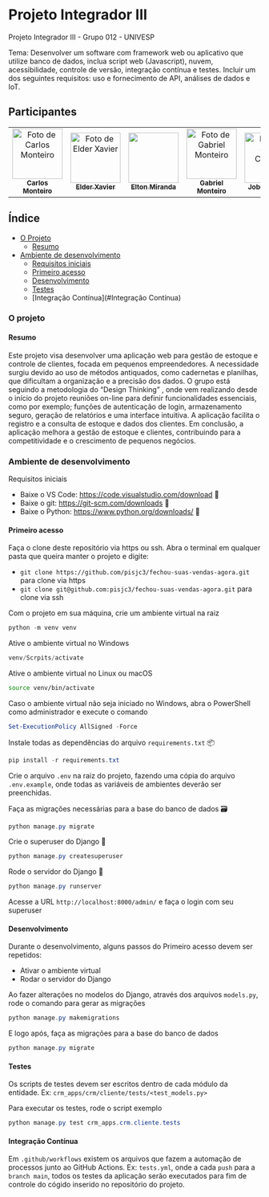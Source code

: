 # Projeto Integrador III

Projeto Integrador III - Grupo 012 - UNIVESP

Tema: Desenvolver um software com framework web ou aplicativo que utilize banco de dados, inclua script web (Javascript), nuvem, acessibilidade, controle de versão, integração contínua e testes. Incluir um dos seguintes requisitos: uso e fornecimento de API, análises de dados e IoT.

## Participantes

<table>
  <tr>
    <td align="center">
      <img src="https://github.com/ocarlosmonteiro.png" width="100px;" alt="Foto de Carlos Monteiro"/><br />
      <a href="https://github.com/ocarlosmonteiro"><sub><b>Carlos Monteiro</b></sub></a>
    </td>
    <td align="center">
      <img src="https://github.com/obZenBR.png" width="100px;" alt="Foto de Elder Xavier"/><br />
      <a href="https://github.com/obZenBR"><sub><b>Elder Xavier</b></sub></a>
    </td>
    <td align="center">
      <img src="" width="100px;" alt=""/><br />
      <a href=""><sub><b>Elton Miranda</b></sub></a>
    </td>
    <td align="center">
      <img src="https://github.com/OliveiraGmo.png" width="100px;" alt="Foto de Gabriel Monteiro"/><br />
      <a href="https://github.com/OliveiraGmo"><sub><b>Gabriel Monteiro</b></sub></a>
    </td>
    <td align="center">
      <img src="https://github.com/jobemcamera.png" width="100px;" alt="Foto de Jobe Camera"/><br />
      <a href="https://github.com/jobemcamera"><sub><b>Jobe Camera</b></sub></a>
    </td>
    <td align="center">
      <img src="https://github.com/julianagomeshioki.png" width="100px;" alt="Foto de Juliana Hioki"/><br />
      <a href="https://github.com/julianagomeshioki"><sub><b>Juliana Hioki</b></sub></a>
    </td>
    <td align="center">
      <img src="" width="100px;" alt=""/><br />
      <a href=""><sub><b>Marcos Rendohl</b></sub></a>
    </td>
    <td align="center">
      <img src="" width="100px;" alt=""/><br />
      <a href=""><sub><b>Otávio Augusto</b></sub></a>
    </td>
  </tr>
</table>


## Índice

<!--ts-->
 * [O Projeto](#O-Projeto)
    * [Resumo](#Resumo) 
  * [Ambiente de desenvolvimento](#Ambiente-de-desenvolvimento)
    * [Requisitos iniciais](#Requisitos-iniciais)
    * [Primeiro acesso](#Primeiro-acesso)
    * [Desenvolvimento](#Desenvolvimento)
    * [Testes](#Teste)
    * [Integração Contínua](#Integração Contínua)
<!--te-->



### O projeto


#### Resumo

Este projeto visa desenvolver uma aplicação web para gestão de estoque e controle de clientes, focada em pequenos empreendedores. A necessidade surgiu devido ao uso de métodos antiquados, como cadernetas e planilhas, que dificultam a organização e a precisão dos dados. O grupo está seguindo a metodologia do “Design Thinking” , onde vem realizando desde o início do projeto reuniões on-line para definir funcionalidades essenciais, como por exemplo; funções de autenticação de login, armazenamento seguro, geração de relatórios e uma interface intuitiva. A aplicação facilita o registro e a consulta de estoque e dados dos clientes. Em conclusão, a aplicação melhora a gestão de estoque e clientes, contribuindo para a competitividade e o crescimento de pequenos negócios.



### Ambiente de desenvolvimento


Requisitos iniciais 


- Baixe o VS Code: https://code.visualstudio.com/download 🔗
- Baixe o git: https://git-scm.com/downloads 🔗
- Baixe o Python: https://www.python.org/downloads/ 🔗


#### Primeiro acesso

Faça o clone deste repositório via https ou ssh. Abra o terminal em qualquer pasta que queira manter o projeto e digite: 
- ```git clone https://github.com/pisjc3/fechou-suas-vendas-agora.git``` para clone via https
- ```git clone git@github.com:pisjc3/fechou-suas-vendas-agora.git``` para clone via ssh

Com o projeto em sua máquina, crie um ambiente virtual na raiz
``` powershell
python -m venv venv
```

Ative o ambiente virtual no Windows
``` powershell
venv/Scrpits/activate
```

Ative o ambiente virtual no Linux ou macOS
``` bash
source venv/bin/activate
```

Caso o ambiente virtual não seja iniciado no Windows, abra o PowerShell como administrador e execute o comando
``` powershell
Set-ExecutionPolicy AllSigned -Force
```

Instale todas as dependências do arquivo ```requirements.txt``` 📦
``` powershell
pip install -r requirements.txt
```

Crie o arquivo ```.env``` na raiz do projeto, fazendo uma cópia do arquivo ```.env.example```, onde todas as variáveis de ambientes deverão ser preenchidas.

Faça as migrações necessárias para a base do banco de dados 🗃️
``` powershell
python manage.py migrate
```

Crie o superuser do Django 🔐
``` powershell
python manage.py createsuperuser
```

Rode o servidor do Django 🚀
``` powershell
python manage.py runserver 
```

Acesse a URL ```http://localhost:8000/admin/``` e faça o login com seu superuser

#### Desenvolvimento

Durante o desenvolvimento, alguns passos do Primeiro acesso devem ser repetidos:

- Ativar o ambiente virtual
- Rodar o servidor do Django

Ao fazer alterações no modelos do Django, através dos arquivos ```models.py```, rode o comando para gerar as migrações

``` powershell
python manage.py makemigrations
```

E logo após, faça as migrações para a base do banco de dados
``` powershell
python manage.py migrate
```

#### Testes

Os scripts de testes devem ser escritos dentro de cada módulo da entidade. Ex: `crm_apps/crm/cliente/tests/<test_models.py>`

Para executar os testes, rode o script exemplo
```powershell
python manage.py test crm_apps.crm.cliente.tests
```

#### Integração Contínua

Em `.github/workflows` existem os arquivos que fazem a automação de processos junto ao GitHub Actions. Ex: `tests.yml`, onde a cada `push` para a `branch main`, todos os testes da aplicação serão executados para fim de controle do cógido inserido no repositório do projeto.

